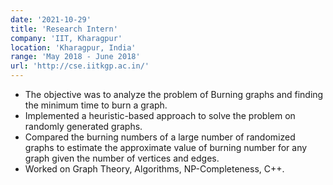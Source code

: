 ```yaml
---
date: '2021-10-29'
title: 'Research Intern'
company: 'IIT, Kharagpur'
location: 'Kharagpur, India'
range: 'May 2018 - June 2018'
url: 'http://cse.iitkgp.ac.in/'
---
```


- The objective was to analyze the problem of Burning graphs and finding the minimum time to burn a graph.    
- Implemented a heuristic-based approach to solve the problem on randomly generated graphs.
- Compared the burning numbers of a large number of randomized graphs to estimate the approximate value of burning number for any graph given the number of vertices and edges.
- Worked on Graph Theory, Algorithms, NP-Completeness, C++.
<!---
- View [CERTIFICATE](https://drive.google.com/file/d/1RlOPvA1EmE24aQMWeSiXbB3N36CUizXA/view?usp=sharing)
--->
